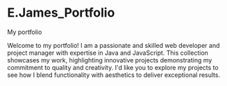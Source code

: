 # E.James_Portfolio
My portfolio

Welcome to my portfolio! I am a passionate and skilled web developer and project manager with expertise in Java and JavaScript. This collection showcases my work, highlighting innovative projects demonstrating my commitment to quality and creativity. I'd like you to explore my projects to see how I blend functionality with aesthetics to deliver exceptional results.
